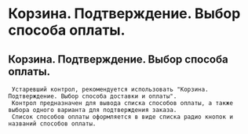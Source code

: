 ﻿---
description: 2.4.7
---
# Корзина. Подтверждение. Выбор способа оплаты.
## Корзина. Подтверждение. Выбор способа оплаты.
     Устаревший контрол, рекомендуется использовать "Корзина. Подтверждение. Выбор способа доставки и оплаты".
     Контрол предназначен для вывода списка способов оплаты, а также выбора одного варианта для подтверждения заказа.
     Список способов оплаты оформляется в виде списка радио кнопок и названий способов оплаты.
